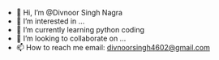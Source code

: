 - 👋 Hi, I’m @Divnoor Singh Nagra
- 👀 I’m interested in ...
- 🌱 I’m currently learning python coding
- 💞️ I’m looking to collaborate on ...
- 📫 How to reach me email: divnoorsingh4602@gmail.com

<!---
Divnoor-4602/Divnoor-4602 is a ✨ special ✨ repository because its `README.md` (this file) appears on your GitHub profile.
You can click the Preview link to take a look at your changes.
--->
